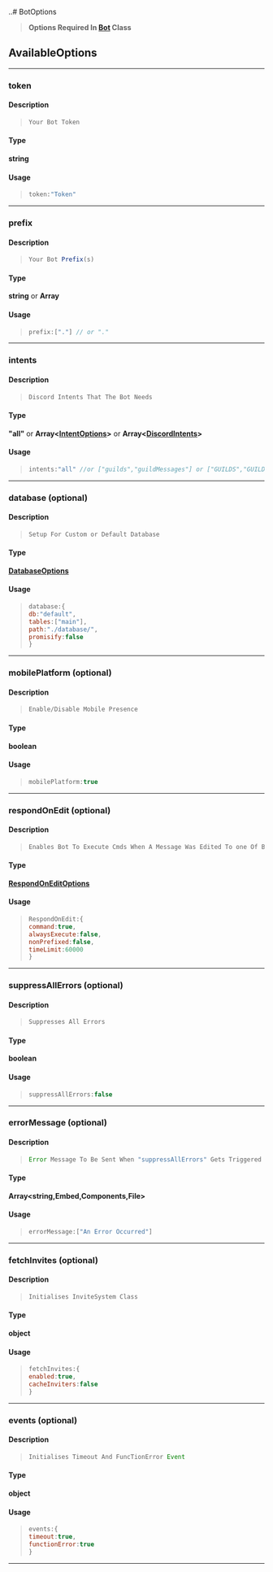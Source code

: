 ..# BotOptions 
> **Options Required In [Bot](../class/bot.md) Class**
## AvailableOptions 
---
### token
#### Description
> ```js
> Your Bot Token 
> ```
#### Type
 **string**
#### Usage
>```js
>token:"Token"
>```

---
### prefix
#### Description
> ```js
> Your Bot Prefix(s) 
> ```
#### Type
 **string** or **Array<string>**
#### Usage
>```js
>prefix:["."] // or "."
>```
---
### intents
#### Description
> ```js
> Discord Intents That The Bot Needs 
> ```
#### Type
 **"all"** or **Array\<[IntentOptions](options/intentOptions.md)\>** or **Array\<[DiscordIntents](https://discord.com/developers/docs/topics/gateway#list-of-intents)\>**
#### Usage
>```js
>intents:"all" //or ["guilds","guildMessages"] or ["GUILDS","GUILD_MESSAGES"]
>```
---
### database (optional)
#### Description
> ```js
> Setup For Custom or Default Database 
> ```
#### Type
 **[DatabaseOptions](options/databaseOptions.md)**
#### Usage
>```js
>database:{
>db:"default",
>tables:["main"],
>path:"./database/",
>promisify:false
>}
>```
---
### mobilePlatform (optional)
#### Description
> ```js
> Enable/Disable Mobile Presence 
> ```
#### Type
 **boolean**
#### Usage
>```js
>mobilePlatform:true 
>```
---
### respondOnEdit (optional)
#### Description
> ```js
> Enables Bot To Execute Cmds When A Message Was Edited To one Of Bot's Command Name
> ```
#### Type
 **[RespondOnEditOptions](options/respondOnEditOptions.md)**
#### Usage
>```js
>RespondOnEdit:{
>command:true,
>alwaysExecute:false,
>nonPrefixed:false,
>timeLimit:60000
>}
>```
---
### suppressAllErrors (optional)
#### Description
> ```js
> Suppresses All Errors 
> ```
#### Type
 **boolean**
#### Usage
>```js
>suppressAllErrors:false
>```
---
### errorMessage (optional)
#### Description
> ```js
> Error Message To Be Sent When "suppressAllErrors" Gets Triggered
> ```
#### Type
 **Array\<string,Embed,Components,File\>**
#### Usage
>```js
>errorMessage:["An Error Occurred"]
>```
---
### fetchInvites (optional)
#### Description
> ```js
> Initialises InviteSystem Class
> ```
#### Type
 **object**
#### Usage
>```js
>fetchInvites:{
>enabled:true,
>cacheInviters:false
>}
>```
---
### events (optional)
#### Description
> ```js
> Initialises Timeout And FuncTionError Event 
> ```
#### Type
 **object**
#### Usage
>```js
>events:{
>timeout:true,
>functionError:true
>}
>```
---
